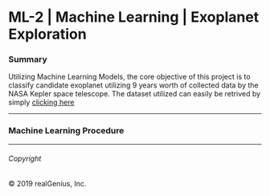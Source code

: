 # ML-2 | Machine Learning | Exoplanet Exploration 

### Summary 
Utilizing Machine Learning Models, the core objective of this project is to classify candidate exoplanet utilizing 9 years worth of collected data by the NASA Kepler space telescope. The dataset utilized can easily be retrived by simply [clicking here](https://www.kaggle.com/nasa/kepler-exoplanet-search-results)

---
### Machine Learning Procedure 

---
###### Copyright

© 2019 realGenius, Inc.
